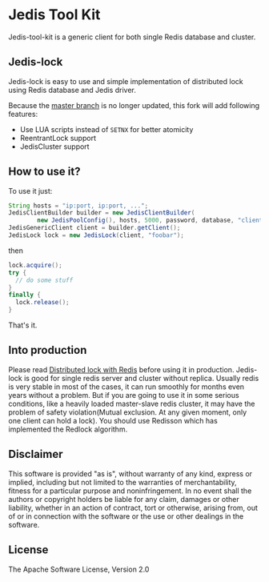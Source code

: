 # Jedis Tool Kit

Jedis-tool-kit is a generic client for both single Redis database and cluster.

## Jedis-lock 
Jedis-lock is easy to use and simple implementation of distributed lock using Redis database and Jedis driver.

Because the [master branch](https://github.com/abelaska/jedis-lock) is no longer updated, this fork will add following features:

* Use LUA scripts instead of `SETNX` for better atomicity
* ReentrantLock support
* JedisCluster support

## How to use it?

To use it just:

```java
String hosts = "ip:port, ip:port, ...";
JedisClientBuilder builder = new JedisClientBuilder(
        new JedisPoolConfig(), hosts, 5000, password, database, "client");
JedisGenericClient client = builder.getClient();
JedisLock lock = new JedisLock(client, "foobar");
```

then
```java
lock.acquire();
try {
  // do some stuff
}
finally {
  lock.release();
}
```
That's it.

## Into production

Please read [Distributed lock with Redis](https://redis.io/topics/distlock) before using it in production. Jedis-lock is
good for single redis server and cluster without replica. Usually redis is very stable in most of the cases, it can run
smoothly for months even years without a problem.
But if you are going to use it in some serious conditions, like a heavily loaded master-slave redis cluster,
it may have the problem of safety violation(Mutual exclusion. At any given moment, only one client can hold a lock).
You should use Redisson which has implemented the Redlock algorithm.


## Disclaimer

This software is provided "as is", without warranty of any kind, express or implied, including but not limited to the
warranties of merchantability, fitness for a particular purpose and noninfringement. In no event shall the authors or
copyright holders be liable for any claim, damages or other liability, whether in an action of contract, tort or
otherwise, arising from, out of or in connection with the software or the use or other dealings in the software.

## License

The Apache Software License, Version 2.0
